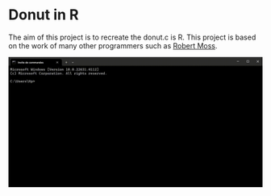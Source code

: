 # Donut in R

The aim of this project is to recreate the donut.c is R. This project is based on the work of many other programmers such as [Robert Moss](https://github.com/mossr/Donut.jl).

![donut](donut.gif)
